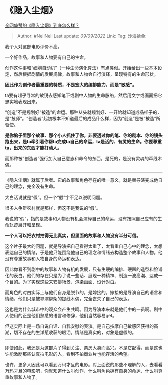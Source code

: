 # 《隐入尘烟》
[全网盛赞的《隐入尘烟》到底怎么样？](https://www.zhihu.com/question/551216657/answer/2662007086)

> Author: #NellNell
> Last update: *09/09/2022*
> Link:
> Tag:
> 沙海拾金:

我个人对这部电影评价不高。

一个好作品，故事和人物要有自己的生命。

创作这件事和“细胞自动机”（一种生命演化算法）有点类似。开始给出一些基本设定，然后根据剧情的发展规律，故事和人物会自行演绎，呈现特有的生命形状。

**因此作为创作者最重要的特质，不是宏大的编排能力，而是“敏感”。**

ta要有超乎寻常的敏锐去感知笔下或剧中人物的生命脉络，然后用文字或画面把它忠实地表现出来。

“创造”不是规划好“被造”的命运。那种从头就规划好、一开始就知道成品样子的，是“技师”。“创造者”起初根本不知道最后的成品什么样，因为“创造”是被“被造”所驱使。

**是你脑子里那个故事、那个小人抓住了你，非要透过你的笔、你的剧本、你的镜头跑出来，是ta牵引着你帮ta完成ta自己的命运，ta是活的、有灵的生命。你要尊重ta，出来的东西才能打动人。**

而那种被“创造者”强行加入自己意志和命令的东西，是死的，是没有灵魂的牵线木偶。

---

《隐入尘烟》就属于后者。它的故事和角色存在的唯一意义，就是替导演完成他自己的理念，完全没有生命。

大白话说就是“假”。但一个“假”字不足以说明问题。

很多人争辩农村就是那样，但这不是我说的“假”。

我说的“假”，指的是故事和人物没有机会演绎自己的命运，没有按照自己应有的生命轨迹展开和呈现。

**一个人可以把农村拍得无比真实，但里面的故事和人物没有半分可信。**

这个片子最大的问题，就是导演把自己看得太重了，太看重自己心中的理念，太想表达自己的情绪，于是他只能围绕他自己的理念和情绪去构造整个故事和人物。他没有尊重故事和人物自身的命运和表达。

因此你看不到剧中的故事和人物有机的发展，只有生硬的编排、硬凹的造型和脸谱化的表白。他们的存在只是为了说一些话、展现一种精神、制造一波高潮、达成一个目的。为了实现这些来安排场景、渲染画面、设计对白。

而角色的对白实际上与他们自身是脱节的，是嫁接的。嫁接的是导演自己的语言和情绪，他们只是被导演绑架的提线木偶，完全丧失了自己的表达。

这也是为什么城市中的观众会产生共鸣。因为导演本来就是他们中的一员啊。剧中人使用的正是他们熟悉的语言和修辞，他们当然容易get。

但这实际上是一场自说自话、自我安慰的表演。是自己按摩自己敏感区获得的高潮，切不存在的生洋葱收获的眼泪。情绪是真实的，对象是虚假的。

---

即便如此，我还是为这部片子得到关注、票房大卖而高兴。不是它配得，而是这也许能激励那些认真拍电影的人，看到不拍商业片也能存活的希望。

也许，更多人因此可以看到万玛才旦的电影。对上面说的那些不理解的人，去看看万玛才旦的电影吧，你就知道什么叫创作、什么叫角色拥有自身的命运、什么叫尊重故事和人物了。
